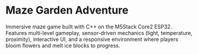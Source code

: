 # Maze Garden Adventure
Immersive maze game built with C++ on the M5Stack Core2 ESP32. Features multi-level gameplay, sensor-driven mechanics (light, temperature, proximity), interactive UI, and a responsive environment where players bloom flowers and melt ice blocks to progress.
